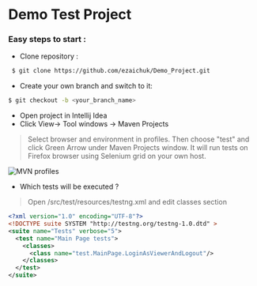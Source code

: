# Demo Test Project

### Easy steps to start :
* Clone repository :
```sh
 $ git clone https://github.com/ezaichuk/Demo_Project.git
```
* Create your own branch and switch to it:
```sh
$ git checkout -b <your_branch_name>
```
* Open project in Intellij Idea
* Click View-&gt; Tool windows -&gt; Maven Projects

> Select browser and environment in profiles. 
> Then choose "test" and click Green Arrow under Maven Projects window.
> It will run tests on Firefox browser using Selenium grid on your own host.

![MVN profiles](https://cldup.com/XdSHdd1IsT.png)


* Which tests will be executed ?

> Open  /src/test/resources/testng.xml and edit classes section

```xml
<?xml version="1.0" encoding="UTF-8"?>
<!DOCTYPE suite SYSTEM "http://testng.org/testng-1.0.dtd" >
<suite name="Tests" verbose="5">
  <test name="Main Page tests">
    <classes>
      <class name="test.MainPage.LoginAsViewerAndLogout"/>
    </classes>
  </test>  
</suite>
```